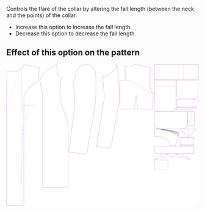 
Controls the flare of the collar by altering the fall length (between the neck and the points) of the collar.

- Increase this option to increase the fall length. 
- Decrease this option to decrease the fall length.


## Effect of this option on the pattern
![This image shows the effect of this option by superimposing several variants that have a different value for this option](carlita_collarflare_sample.svg "Effect of this option on the pattern")

